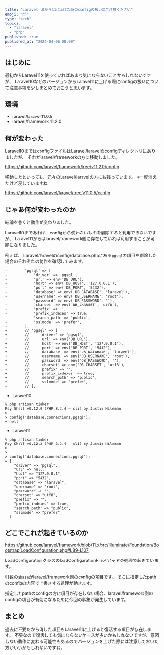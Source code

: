 ```yaml
---
title: "Laravel 10から11に上げた時のconfigの扱いにご注意ください"
emoji: "🗂"
type: "tech"
topics:
  - "laravel"
  - "php"
published: true
published_at: "2024-04-06 08:00"
---
```


## はじめに

最初からLaravel11を使っていればあまり気にならないことかもしれないですが、
Laravel10などのバージョンからLaravel11に上げる際にconfigの扱いについて注意事項を少しまとめておこうと思います。

## 環境

- laravel/laravel 11.0.5
- laravel/framework 11.2.0

## 何が変わった

Laravel10まではconfigファイルはLaravel/laravelのconfigディレクトリにありましたが、
それがlaravel/frameworkの方に移動しました。

https://github.com/laravel/framework/tree/v11.2.0/config

移動したといっても、元々のLaravel/laravelの方にも残っています。
※一度消えたけど戻していますね

https://github.com/laravel/laravel/tree/v11.0.5/config

## じゃあ何が変わったのか

結論を書くと動作が変わりました。

Laravel10まであれば、configから使わないものを削除すると利用できないですが、
Laravel11からはlaravel/framework側に存在していれば利用することが可能になりました。

例えば、
Laravel/laravelのconfig/database.phpにある`pgsql`の項目を削除した場合のそれぞれの動作を確認してみます。

```diff:config/database.php
-        'pgsql' => [
-            'driver' => 'pgsql',
-            'url' => env('DB_URL'),
-            'host' => env('DB_HOST', '127.0.0.1'),
-            'port' => env('DB_PORT', '5432'),
-            'database' => env('DB_DATABASE', 'laravel'),
-            'username' => env('DB_USERNAME', 'root'),
-            'password' => env('DB_PASSWORD', ''),
-            'charset' => env('DB_CHARSET', 'utf8'),
-            'prefix' => '',
-            'prefix_indexes' => true,
-            'search_path' => 'public',
-            'sslmode' => 'prefer',
-        ],
+        // 'pgsql' => [
+        //     'driver' => 'pgsql',
+        //     'url' => env('DB_URL'),
+        //     'host' => env('DB_HOST', '127.0.0.1'),
+        //     'port' => env('DB_PORT', '5432'),
+        //     'database' => env('DB_DATABASE', 'laravel'),
+        //     'username' => env('DB_USERNAME', 'root'),
+        //     'password' => env('DB_PASSWORD', ''),
+        //     'charset' => env('DB_CHARSET', 'utf8'),
+        //     'prefix' => '',
+        //     'prefix_indexes' => true,
+        //     'search_path' => 'public',
+        //     'sslmode' => 'prefer',
+        // ],
```

- Laravel10

```
% php artisan tinker
Psy Shell v0.12.0 (PHP 8.3.4 — cli) by Justin Hileman
> 
> config('database.connections.pgsql');
= null
```

- Laravel11

```
% php artisan tinker
Psy Shell v0.12.2 (PHP 8.3.4 — cli) by Justin Hileman
> 
> 
> config('database.connections.pgsql');
= [
    "driver" => "pgsql",
    "url" => null,
    "host" => "127.0.0.1",
    "port" => "5432",
    "database" => "laravel",
    "username" => "root",
    "password" => "",
    "charset" => "utf8",
    "prefix" => "",
    "prefix_indexes" => true,
    "search_path" => "public",
    "sslmode" => "prefer",
  ]
```

## どこでこれが起きているのか

https://github.com/laravel/framework/blob/11.x/src/Illuminate/Foundation/Bootstrap/LoadConfiguration.php#L89-L107

LoadConfigurationクラスのloadConfigurationFileメソッドの処理で起きています。

引数の`$base`がlaravel/framework側のconfigの項目です。
そこに指定したpathのconfigの内容で上書きする処理が動きます。

指定したpathのconfigの方に項目が存在しない場合、laravel/framework側のconfigの項目が有効になるために今回の事象が発生しています。

## まとめ

過去に不要だから消した項目もLaravel11に上げると復活する項目が存在します。
不要なので復活しても気にならないケースが多いかもしれないですが、意図しない動作に変わる可能性もあるのでバージョンを上げた際には注意しておいた方がいいかもしれないですね。
